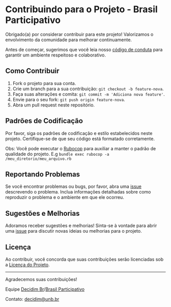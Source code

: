 # Contribuindo para o Projeto - Brasil Participativo

Obrigado(a) por considerar contribuir para este projeto! Valorizamos o envolvimento da comunidade para melhorar continuamente.

Antes de começar, sugerimos que você leia nosso [código de conduta](CODE_OF_CONDUCT.md) para garantir um ambiente respeitoso e colaborativo.

## Como Contribuir

1. Fork o projeto para sua conta.
2. Crie um branch para a sua contribuição: `git checkout -b feature-nova`.
3. Faça suas alterações e comita: `git commit -m 'Adiciona nova feature'`.
4. Envie para o seu fork: `git push origin feature-nova`.
5. Abra um pull request neste repositório.

## Padrões de Codificação

Por favor, siga os padrões de codificação e estilo estabelecidos neste projeto. Certifique-se de que seu código está formatado corretamente.

Obs: Você pode executar o [Rubocop](https://github.com/rubocop/rubocop) para auxiliar a manter o padrão de qualidade do projeto.
E.g `bundle exec rubocop -a /meu_diretorio/meu_arquivo.rb`

## Reportando Problemas

Se você encontrar problemas ou bugs, por favor, abra uma [issue](../../issues) descrevendo o problema. Inclua informações detalhadas sobre como reproduzir o problema e o ambiente em que ele ocorreu.

## Sugestões e Melhorias

Adoramos receber sugestões e melhorias! Sinta-se à vontade para abrir uma [issue](../../issues) para discutir novas ideias ou melhorias para o projeto.

## Licença

Ao contribuir, você concorda que suas contribuições serão licenciadas sob a [Licença do Projeto](https://gitlab.com/lappis-unb/decidimbr/decidim-govbr/-/blob/main/LICENSE-AGPLv3.txt?ref_type=heads).

---

Agradecemos suas contribuições!

Equipe [Decidim Br](https://t.me/DecidimBR)/[Brasil Participativo](https://brasilparticipativo.presidencia.gov.br/)

Contato: decidim@unb.br
